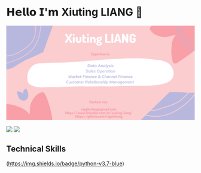 # 𝗛𝗲𝗹𝗹𝗼 𝗜'𝗺 Xiuting LIANG 👋

<img src="https://github.com/rippleliang/rippleliang/blob/main/github_into.png">

[![](https://img.shields.io/badge/-@XiutingLIANG-%23181717?style=flat-square&logo=github)](https://github.com/rippleliang)
[![](https://img.shields.io/badge/LinkedIn-Xiuting%20LIANG-blue)](https://www.linkedin.com/in/xiuting-liang/)

## Technical Skills
(https://img.shields.io/badge/python-v3.7-blue)
<!--
**rippleliang/rippleliang** is a ✨ _special_ ✨ repository because its `README.md` (this file) appears on your GitHub profile.

Here are some ideas to get you started:

- 🔭 I’m currently working on ...
- 🌱 I’m currently learning ...
- 👯 I’m looking to collaborate on ...
- 🤔 I’m looking for help with ...
- 💬 Ask me about ...
- 📫 How to reach me: ...
- 😄 Pronouns: ...
- ⚡ Fun fact: ...
-->
